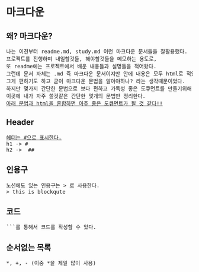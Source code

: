 <h1>마크다운</h1>

<h2>왜? 마크다운?</h2>
<pre>
나는 이전부터 readme.md, study.md 이런 마크다운 문서들을 잘활용했다.
프로젝트를 진행하며 내일할것들, 해야할것들을 메모하는 용도로,
또 readme에는 프로젝트에서 배운 내용들과 설명들을 적어왔다.
그런데 문서 자체는 .md 즉 마크다운 문서이지만 안에 내용은 모두 html로 적었다.
그게 편하기도 하고 굳이 마크다운 문법을 알아야하나? 라는 생각때문이었다.
하지만 몇가지 간단한 문법으로 보다 편하고 가독성 좋은 도큐먼트를 만들기위해
이곳에 내가 자주 쓸것같은 간단한 몇개의 문법만 정리한다.
<u>아래 문법과 html을 혼합하면 아주 좋은 도큐먼트가 될 것 같다!!</u>
</pre>

<h2>Header</h2>
<pre>
<u>헤더는 #으로 표시한다.</u>
h1 -> #
h2 ->  ##
</pre>

<h2>인용구</h2>
<pre>
노션에도 있는 인용구는 > 로 사용한다.
> this is blockqute
</pre>

<h2>코드</h2>
<pre>
```를 통해서 코드를 작성할 수 있다.
</pre>

<h2>순서없는 목록</h2>
<pre>
*, +, - (이중 *을 제일 많이 사용)
</pre>
